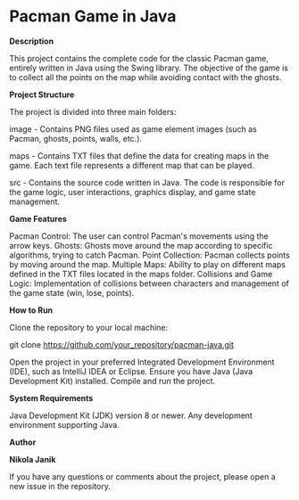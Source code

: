 # Pacman Game in Java


**Description**

This project contains the complete code for the classic Pacman game, entirely written in Java using the Swing library. The objective of the game is to collect all the points on the map while avoiding contact with the ghosts.

**Project Structure**

The project is divided into three main folders:

image - Contains PNG files used as game element images (such as Pacman, ghosts, points, walls, etc.).

maps - Contains TXT files that define the data for creating maps in the game. Each text file represents a different map that can be played.

src - Contains the source code written in Java. The code is responsible for the game logic, user interactions, graphics display, and game state management.


**Game Features**

Pacman Control: The user can control Pacman's movements using the arrow keys.
Ghosts: Ghosts move around the map according to specific algorithms, trying to catch Pacman.
Point Collection: Pacman collects points by moving around the map.
Multiple Maps: Ability to play on different maps defined in the TXT files located in the maps folder.
Collisions and Game Logic: Implementation of collisions between characters and management of the game state (win, lose, points).

**How to Run**

Clone the repository to your local machine:

git clone https://github.com/your_repository/pacman-java.git

Open the project in your preferred Integrated Development Environment (IDE), such as IntelliJ IDEA or Eclipse.
Ensure you have Java (Java Development Kit) installed.
Compile and run the project.

**System Requirements**

Java Development Kit (JDK) version 8 or newer.
Any development environment supporting Java.




**Author**

**Nikola Janik**

If you have any questions or comments about the project, please open a new issue in the repository.
